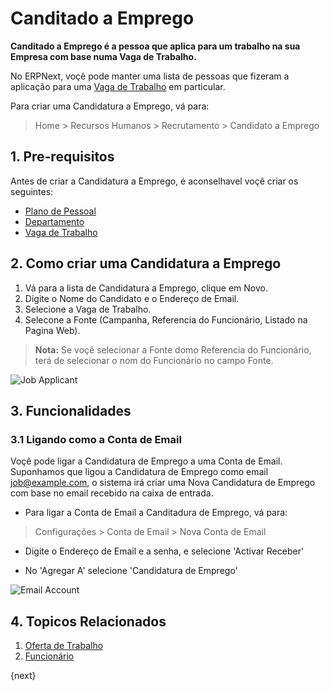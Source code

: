 <!-- add-breadcrumbs -->
# Canditado a Emprego

**Canditado a Emprego é a pessoa que aplica para um trabalho na sua Empresa com base numa Vaga de Trabalho.** 

No ERPNext, voçê pode manter uma lista de pessoas que fizeram a aplicação para uma [Vaga de Trabalho](/docs/user/manual/pt/recursos-humanos/vagas-emprego) em particular.

Para criar uma Candidatura a Emprego, vá para:

> Home > Recursos Humanos > Recrutamento > Candidato a Emprego


## 1. Pre-requisitos

Antes de criar a Candidatura a Emprego, é aconselhavel voçê criar os seguintes:

* [Plano de Pessoal](/docs/user/manual/pt/recursos-humanos/plano-de-pessoal)
* [Departamento](/docs/user/manual/pt/recursos-humanos/departamento)
* [Vaga de Trabalho](/docs/user/manual/pt/recursos-humanos/vagas-emprego)

## 2. Como criar uma Candidatura a Emprego

1. Vá para a lista de Candidatura a Emprego, clique em Novo.
1. Digite o Nome do Candidato e o Endereço de Email.
1. Selecione a Vaga de Trabalho.
1. Selecone a Fonte (Campanha, Referencia do Funcionário, Listado na Pagina Web).

> **Nota:** Se voçê selecionar a Fonte domo Referencia do Funcionário, terá de selecionar o nom do Funcionário no campo Fonte.

<img class="screenshot" alt="Job Applicant" src="{{docs_base_url}}/assets/img/human-resources/job-applicant.png">

## 3. Funcionalidades

### 3.1 Ligando como a Conta de Email

Voçê pode ligar a Candidatura de Emprego a uma Conta de Email.
Suponhamos que ligou a Candidatura de Emprego como email job@example.com, o sistema
irá criar uma Nova Candidatura de Emprego com base no email recebido na caixa de entrada.

* Para ligar a Conta de Email a Canditadura de Emprego, vá para:

> Configurações > Conta de Email > Nova Conta de Email

* Digite o Endereço de Email e a senha, e selecione 'Activar Receber'

* No 'Agregar A' selecione 'Candidatura de Emprego'

<img class="screenshot" alt="Email Account" src="{{docs_base_url}}/assets/img/human-resources/email-account.png">

## 4. Topicos Relacionados

1. [Oferta de Trabalho](/docs/user/manual/pt/recursos-humanos/oferta-trabalho)
1. [Funcionário](/docs/user/manual/pt/recursos-humanos/funcionário)

{next}
